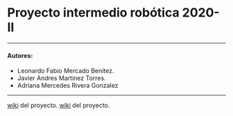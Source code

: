 # Proyecto intermedio robótica 2020-II
---
#### Autores:
- Leonardo Fabio Mercado Benítez.
- Javier Andres Martinez Torres.
- Adriana Mercedes Rivera Gonzalez


---

[wiki](http://proyecto-intermedio-robotica.wikidot.com/) del proyecto.
[wiki](http://aplicacionpickandplace.wikidot.com) del proyecto.
